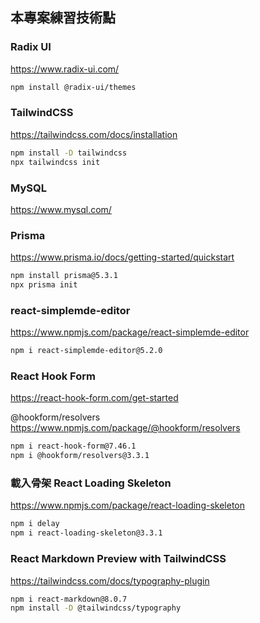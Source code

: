## 本專案練習技術點

### Radix UI
https://www.radix-ui.com/
```bash
npm install @radix-ui/themes
```

### TailwindCSS
https://tailwindcss.com/docs/installation
```bash
npm install -D tailwindcss
npx tailwindcss init
```

### MySQL
https://www.mysql.com/

### Prisma
https://www.prisma.io/docs/getting-started/quickstart
```bash
npm install prisma@5.3.1
npx prisma init
```

### react-simplemde-editor
https://www.npmjs.com/package/react-simplemde-editor
```bash
npm i react-simplemde-editor@5.2.0
```

### React Hook Form
https://react-hook-form.com/get-started

@hookform/resolvers
https://www.npmjs.com/package/@hookform/resolvers
```bash
npm i react-hook-form@7.46.1
npm i @hookform/resolvers@3.3.1
```

### 載入骨架 React Loading Skeleton
https://www.npmjs.com/package/react-loading-skeleton
```bash
npm i delay
npm i react-loading-skeleton@3.3.1
```

### React Markdown Preview with TailwindCSS
https://tailwindcss.com/docs/typography-plugin
```bash
npm i react-markdown@8.0.7
npm install -D @tailwindcss/typography
```